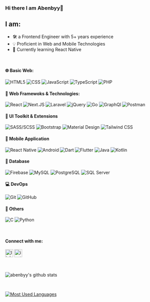 ### Hi there I am Abenbyy👋

## I am:
- 🛠 a Frontend Engineer with 5+ years experience
- 💡 Proficient in Web and Mobile Technologies
- 🌱 Currently learning React Native

<br>

#### 🌐 Basic Web:
![HTML5](https://img.shields.io/badge/-HTML5-000000?style=flat&logo=html5)
![CSS](https://img.shields.io/badge/-CSS3-000000?style=flat&logo=css3&logoColor=1572B6)
![JavaScript](https://img.shields.io/badge/-JavaScript-000000?style=flat&logo=javascript)
![TypeScript](https://img.shields.io/badge/-TypeScript-000000?style=flat&logo=typescript&logoColor=007ACC)
![PHP](https://img.shields.io/badge/-PHP-000000?style=flat&logo=php)

#### 🔨 Web Framewoks & Technologies:
![React](https://img.shields.io/badge/-React-000000?style=flat&logo=react&logoColor=61DAFB)
![Next.JS](https://img.shields.io/badge/-Next.js-000000?style=flat&logo=next.js&logoColor=000000)
![Laravel](https://img.shields.io/badge/-Laravel-000000?style=flat&logo=laravel&logoColor=FF2D20)
![jQuery](https://img.shields.io/badge/-jQuery-000000?style=flat&logo=jquery&logoColor=0769AD)
![Go](https://img.shields.io/badge/-Go-000000?style=flat&logo=go&logoColor=00ADD8)
![GraphQl](https://img.shields.io/badge/-GraphQL-000000?style=flat&logo=graphql&logoColor=E10098)
![Postman](https://img.shields.io/badge/-Postman-000000?style=flat&logo=postman)

#### 🎨 UI Toolkit & Extensions
![SASS/SCSS](https://img.shields.io/badge/-SASS-000000?style=flat&logo=sass)
![Bootstrap](https://img.shields.io/badge/-Bootstrap-000000?style=flat&logo=bootstrap&logoColor=7952B3)
![Material Design](https://img.shields.io/badge/-Material%20Design-000000?style=flat&logo=material%20design&logoColor=#757575)
![Tailwind CSS](https://img.shields.io/badge/-Tailwind%20CSS-000000?style=flat&logo=tailwind%20css&logoColor=38B2AC)

#### 📱 Mobile Application
![React Native](https://img.shields.io/badge/React%20Native-000000?style=flat&logo=react&logoColor=61DAFB)
![Android](https://img.shields.io/badge/-Android-000000?style=flat&logo=android)
![Dart](https://img.shields.io/badge/-Dart-000000?style=flat&logo=dart&logoColor=0175C2)
![Flutter](https://img.shields.io/badge/-Flutter-000000?style=flat&logo=flutter&logoColor=02569B)
![Java](https://img.shields.io/badge/-Java-000000?style=flat&logo=java&logoColor=007396)
![Kotlin](https://img.shields.io/badge/-Kotlin-000000?style=flat&logo=kotlin)

#### 💽 Database
![Firebase](https://img.shields.io/badge/-Firebase-000000?style=flat&logo=firebase)
![MySQL](https://img.shields.io/badge/-MySQL-000000?style=flat&logo=mysql)
![PostgreSQL](https://img.shields.io/badge/-PostgreSQL-000000?style=flat&logo=postgresql&logoColor=336791)
![SQL Server](https://img.shields.io/badge/-Microsoft%20SQL%20Server-000000?style=flat&logo=microsoft%20sql%20server&logoColor=CC2927)

#### 💻 DevOps
![Git](https://img.shields.io/badge/-Git-000000?style=flat&logo=git&logoColor=F05032)
![GitHub](https://img.shields.io/badge/-GitHub-000000?style=flat&logo=github&logoColor=ffffff)


#### 🔌 Others
![C](https://img.shields.io/badge/-C-000000?style=flat&logo=c)
![Python](https://img.shields.io/badge/-Python-000000?style=flat&logo=python)

<br>

#### Connect with me:
[<img src='https://cdn.jsdelivr.net/npm/simple-icons@3.0.1/icons/linkedin.svg' alt='linkedin' height='25'>][linkedin]
[<img src='https://cdn.jsdelivr.net/npm/simple-icons@3.0.1/icons/instagram.svg' alt='instagram' height='25'>][instagram]

<br>

[linkedin]: https://www.linkedin.com/in/abenbyy
[instagram]: https://instagram.com/abenbyy

![abenbyy's github stats](https://github-readme-stats.abenbyy.vercel.app/api?username=abenbyy&show_icons=true)

<br>

[![Most Used Languages](https://github-readme-stats.abenbyy.vercel.app/api/top-langs/?username=abenbyy&layout=compact)](https://github.com/anuraghazra/github-readme-stats)
